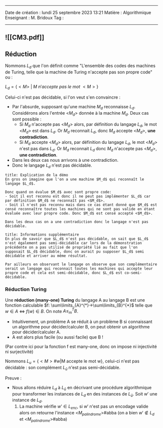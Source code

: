  ---

 Date de création : lundi 25 septembre 2023 13:21
 Matière : Algorithmique
 Enseignant : M. Bridoux
 Tag :

---

 ![[CM3.pdf]]
 ---
## Réduction

Nommons $L_d$ que l'on définit comme "L'ensemble des codes des machines de Turing, telle que la machine de Turing n'accepte pas son propre code" ou :

$L_{d}=\{<M>~|~M~n'accepte~pas~le~mot~<M>\}$

Celui-ci n'est pas décidable, si l'on veut s'en convaincre :

- Par l'absurde, supposant qu'une machine $M_d$ reconnaisse $L_d$. 
  Considérons alors l'entrée <$M_d$> donnée à la machine $M_d$.
  Deux cas sont possible :
	- Si $M_d$ n'accepte pas <$M_d$> alors, par définition du langage $L_d$, le mot <$M_d$> est dans $L_d$.
	  Or $M_d$ reconnait $L_d$, donc $M_d$ accepte <$M_d$>, **une contradiction**.
	- Si $M_d$ accepte <$M_d$> alors, par définition du langage $L_d$, le mot <$M_d$> n'est pas dans $L_d$.
	  Or $M_d$ reconnait $L_d$ donc $M_d$ n'accepte pas <$M_d$>, **une contradiction**.
- Dans les deux cas nous arrivons à une contradiction.
- Donc le langage $L_d$ n'est pas décidable.

```ad-note
title: Explication de la démo
En gros on imagine que l'on a une machine $M_d$ qui reconnaît le langage $L_d$.

Donc quand on évalue $M_d$ avec sont propre code:
- Soit il est reconnu est donc il ne peut pas implémenter $L_d$ car par définition $M_d$ ne reconnaît pas <$M_d$>.
- Soit il n'est pas reconnu mais dans ce cas étant donné que $M_d$ est censé reconnaître toutes les machines qui ne sont pas valide en étant évaluée avec leur propre code. Donc $M_d$ est censé accepté <$M_d$>.

Dans les deux cas on a une contradiction donc le langage n'est pas décidable.
```

```ad-info
title: Informations supplémentaire
En plus de savoir que $L_d$ n'est pas décidable, on sait que $L_d$ n'est également pas semi-décidable car lors de la démonstration précédente on a pas utilisé de propriété lié au fait que l'on supposait $L_d$ décidable, donc on aurait pu supposer $L_d$ semi décidable et arriver au même résultat.

Par ailleurs en observant le langage on observe que son complémentaire serait un langage qui reconnait toutes les machines qui accepte leur propre code et cela est semi-décidable, donc $L_d$ est co-semi-décidable.
```

### Réduction Turing

Une **réduction (many-one) Turing** du langage A au langage B est une fonction calculable
$f: \sum\limits_{A}^{*}->\sum\limits_{B}^{*}$  telle que $w\in A$ <=> $f(w) \in B$. On note $A\leq_{m}^{T}B$.

- Intuitivement, un problème A se réduit à un problème B si connaissant un algorithme pour décider/calculer B, on peut obtenir un algorithme pour décider/calculer A.
- A est alors plus facile (ou aussi facile) que B !

(Par contre ici pour la fonction f est many-one, donc on impose ni injectivité ni surjectivité)


Nommons $L_{u}=\{<M>\#w |\text{M accepte le mot w}\}$, celui-ci n'est pas décidable : son complément $L_{\hat{u}}$ n'est pas semi-décidable. 

Preuve :
- Nous allons réduire $L_d$ à $L_{\hat{u}}$ en décrivant une procédure algorithmique pour transformer les instances de $L_d$ en des instances de $L_{\hat{u}}$. Soit $w'$ une instance de $L_d$.
	1. La machine vérifie $w' \in L_{enc}$, si $w'$ n'est pas un encodage valide alors on retourne l'instance 
	   <$M_{palindrome}$>#abba (on a bien $w' \notin L_d$ et <$M_{palindrome}$>#abba) 
